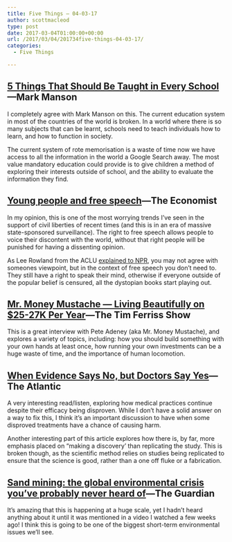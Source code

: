 ```yaml
---
title: Five Things – 04-03-17
author: scottmacleod
type: post
date: 2017-03-04T01:00:00+00:00
url: /2017/03/04/201734five-things-04-03-17/
categories:
  - Five Things

---
```

## [5 Things That Should Be Taught in Every School][1]—Mark Manson

I completely agree with Mark Manson on this. The current education system in most of the countries of the world is broken. In a world where there is so many subjects that can be learnt, schools need to teach individuals how to learn, and how to function in society.

The current system of rote memorisation is a waste of time now we have access to all the information in the world a Google Search away. The most value mandatory education could provide is to give children a method of exploring their interests outside of school, and the ability to evaluate the information they find.

## [Young people and free speech][2]—The Economist

In my opinion, this is one of the most worrying trends I’ve seen in the support of civil liberties of recent times (and this is in an era of massive state-sponsored surveillance). The right to free speech allows people to voice their discontent with the world, without that right people will be punished for having a dissenting opinion.

As Lee Rowland from the ACLU [explained to NPR][3], you may not agree with someones viewpoint, but in the context of free speech you don’t need to. They still have a right to speak their mind, otherwise if everyone outside of the popular belief is censured, all the dystopian books start playing out.

## [Mr. Money Mustache — Living Beautifully on $25-27K Per Year][4]—The Tim Ferriss Show

This is a great interview with Pete Adeney (aka Mr. Money Mustache), and explores a variety of topics, including: how you should build something with your own hands at least once, how running your own investments can be a huge waste of time, and the importance of human locomotion.

## [When Evidence Says No, but Doctors Say Yes][5]—The Atlantic

A very interesting read/listen, exploring how medical practices continue despite their efficacy being disproven. While I don’t have a solid answer on a way to fix this, I think it’s an important discussion to have when some disproved treatments have a chance of causing harm.

Another interesting part of this article explores how there is, by far, more emphasis placed on “making a discovery’ than replicating the study. This is broken though, as the scientific method relies on studies being replicated to ensure that the science is good, rather than a one off fluke or a fabrication.

## [Sand mining: the global environmental crisis you’ve probably never heard of][6]—The Guardian

It’s amazing that this is happening at a huge scale, yet I hadn’t heard anything about it until it was mentioned in a video I watched a few weeks ago! I think this is going to be one of the biggest short-term environmental issues we’ll see.

 [1]: https://markmanson.net/taught-in-school
 [2]: http://www.economist.com/blogs/graphicdetail/2017/02/daily-chart-10
 [3]: http://www.npr.org/2017/02/12/514785623/the-aclu-explains-why-theyre-supporting-the-rights-of-milo-yiannopoulos
 [4]: http://tim.blog/2017/02/13/mr-money-mustache/
 [5]: https://www.theatlantic.com/health/archive/2017/02/when-evidence-says-no-but-doctors-say-yes/517368/
 [6]: https://www.theguardian.com/cities/2017/feb/27/sand-mining-global-environmental-crisis-never-heard